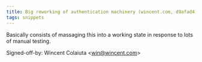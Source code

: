 ```yaml
---
title: Big reworking of authentication machinery (wincent.com, d9afad4)
tags: snippets
---
```


Basically consists of massaging this into a working state in response to lots of manual testing.

Signed-off-by: Wincent Colaiuta &lt;win@wincent.com&gt;
